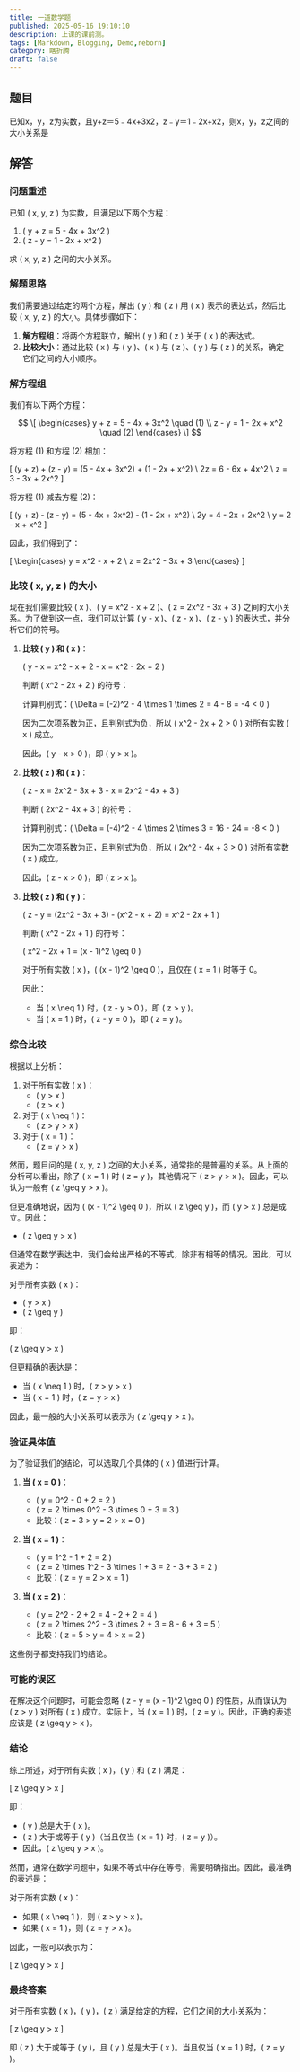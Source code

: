```yaml
---
title: 一道数学题
published: 2025-05-16 19:10:10
description: 上课的课前测。
tags: [Markdown, Blogging, Demo,reborn]
category: 瞎折腾
draft: false
---
```


## 题目

已知x，y，z为实数，且y+z＝5﹣4x+3x2，z﹣y＝1﹣2x+x2，则x，y，z之间的大小关系是

## 解答

### 问题重述

已知 \( x, y, z \) 为实数，且满足以下两个方程：

1. \( y + z = 5 - 4x + 3x^2 \)
2. \( z - y = 1 - 2x + x^2 \)

求 \( x, y, z \) 之间的大小关系。

### 解题思路

我们需要通过给定的两个方程，解出 \( y \) 和 \( z \) 用 \( x \) 表示的表达式，然后比较 \( x, y, z \) 的大小。具体步骤如下：

1. **解方程组**：将两个方程联立，解出 \( y \) 和 \( z \) 关于 \( x \) 的表达式。
2. **比较大小**：通过比较 \( x \) 与 \( y \)、\( x \) 与 \( z \)、\( y \) 与 \( z \) 的关系，确定它们之间的大小顺序。

### 解方程组

我们有以下两个方程：

$$
\[
\begin{cases}
y + z = 5 - 4x + 3x^2 \quad (1) \\
z - y = 1 - 2x + x^2 \quad (2)
\end{cases}
\]
$$

将方程 (1) 和方程 (2) 相加：

\[
(y + z) + (z - y) = (5 - 4x + 3x^2) + (1 - 2x + x^2) \\
2z = 6 - 6x + 4x^2 \\
z = 3 - 3x + 2x^2
\]

将方程 (1) 减去方程 (2)：

\[
(y + z) - (z - y) = (5 - 4x + 3x^2) - (1 - 2x + x^2) \\
2y = 4 - 2x + 2x^2 \\
y = 2 - x + x^2
\]

因此，我们得到了：

\[
\begin{cases}
y = x^2 - x + 2 \\
z = 2x^2 - 3x + 3
\end{cases}
\]

### 比较 \( x, y, z \) 的大小

现在我们需要比较 \( x \)、\( y = x^2 - x + 2 \)、\( z = 2x^2 - 3x + 3 \) 之间的大小关系。为了做到这一点，我们可以计算 \( y - x \)、\( z - x \)、\( z - y \) 的表达式，并分析它们的符号。

1. **比较 \( y \) 和 \( x \)**：

   \( y - x = x^2 - x + 2 - x = x^2 - 2x + 2 \)

   判断 \( x^2 - 2x + 2 \) 的符号：

   计算判别式：\( \Delta = (-2)^2 - 4 \times 1 \times 2 = 4 - 8 = -4 < 0 \)

   因为二次项系数为正，且判别式为负，所以 \( x^2 - 2x + 2 > 0 \) 对所有实数 \( x \) 成立。

   因此，\( y - x > 0 \)，即 \( y > x \)。

2. **比较 \( z \) 和 \( x \)**：

   \( z - x = 2x^2 - 3x + 3 - x = 2x^2 - 4x + 3 \)

   判断 \( 2x^2 - 4x + 3 \) 的符号：

   计算判别式：\( \Delta = (-4)^2 - 4 \times 2 \times 3 = 16 - 24 = -8 < 0 \)

   因为二次项系数为正，且判别式为负，所以 \( 2x^2 - 4x + 3 > 0 \) 对所有实数 \( x \) 成立。

   因此，\( z - x > 0 \)，即 \( z > x \)。

3. **比较 \( z \) 和 \( y \)**：

   \( z - y = (2x^2 - 3x + 3) - (x^2 - x + 2) = x^2 - 2x + 1 \)

   判断 \( x^2 - 2x + 1 \) 的符号：

   \( x^2 - 2x + 1 = (x - 1)^2 \geq 0 \)

   对于所有实数 \( x \)，\( (x - 1)^2 \geq 0 \)，且仅在 \( x = 1 \) 时等于 0。

   因此：

   - 当 \( x \neq 1 \) 时，\( z - y > 0 \)，即 \( z > y \)。
   - 当 \( x = 1 \) 时，\( z - y = 0 \)，即 \( z = y \)。

### 综合比较

根据以上分析：

1. 对于所有实数 \( x \)：
   - \( y > x \)
   - \( z > x \)
2. 对于 \( x \neq 1 \)：
   - \( z > y > x \)
3. 对于 \( x = 1 \)：
   - \( z = y > x \)

然而，题目问的是 \( x, y, z \) 之间的大小关系，通常指的是普遍的关系。从上面的分析可以看出，除了 \( x = 1 \) 时 \( z = y \)，其他情况下 \( z > y > x \)。因此，可以认为一般有 \( z \geq y > x \)。

但更准确地说，因为 \( (x - 1)^2 \geq 0 \)，所以 \( z \geq y \)，而 \( y > x \) 总是成立。因此：

- \( z \geq y > x \)

但通常在数学表达中，我们会给出严格的不等式，除非有相等的情况。因此，可以表述为：

对于所有实数 \( x \)：

- \( y > x \)
- \( z \geq y \)

即：

\( z \geq y > x \)

但更精确的表达是：

- 当 \( x \neq 1 \) 时，\( z > y > x \)
- 当 \( x = 1 \) 时，\( z = y > x \)

因此，最一般的大小关系可以表示为 \( z \geq y > x \)。

### 验证具体值

为了验证我们的结论，可以选取几个具体的 \( x \) 值进行计算。

1. **当 \( x = 0 \)**：
   - \( y = 0^2 - 0 + 2 = 2 \)
   - \( z = 2 \times 0^2 - 3 \times 0 + 3 = 3 \)
   - 比较：\( z = 3 > y = 2 > x = 0 \)

2. **当 \( x = 1 \)**：
   - \( y = 1^2 - 1 + 2 = 2 \)
   - \( z = 2 \times 1^2 - 3 \times 1 + 3 = 2 - 3 + 3 = 2 \)
   - 比较：\( z = y = 2 > x = 1 \)

3. **当 \( x = 2 \)**：
   - \( y = 2^2 - 2 + 2 = 4 - 2 + 2 = 4 \)
   - \( z = 2 \times 2^2 - 3 \times 2 + 3 = 8 - 6 + 3 = 5 \)
   - 比较：\( z = 5 > y = 4 > x = 2 \)

这些例子都支持我们的结论。

### 可能的误区

在解决这个问题时，可能会忽略 \( z - y = (x - 1)^2 \geq 0 \) 的性质，从而误认为 \( z > y \) 对所有 \( x \) 成立。实际上，当 \( x = 1 \) 时，\( z = y \)。因此，正确的表述应该是 \( z \geq y > x \)。

### 结论

综上所述，对于所有实数 \( x \)，\( y \) 和 \( z \) 满足：

\[
z \geq y > x
\]

即：

- \( y \) 总是大于 \( x \)。
- \( z \) 大于或等于 \( y \)（当且仅当 \( x = 1 \) 时，\( z = y \)）。
- 因此，\( z \geq y > x \)。

然而，通常在数学问题中，如果不等式中存在等号，需要明确指出。因此，最准确的表述是：

对于所有实数 \( x \)：

- 如果 \( x \neq 1 \)，则 \( z > y > x \)。
- 如果 \( x = 1 \)，则 \( z = y > x \)。

因此，一般可以表示为：

\[
z \geq y > x
\]

### 最终答案

对于所有实数 \( x \)，\( y \)，\( z \) 满足给定的方程，它们之间的大小关系为：

\[
z \geq y > x
\]

即 \( z \) 大于或等于 \( y \)，且 \( y \) 总是大于 \( x \)。当且仅当 \( x = 1 \) 时，\( z = y \)。
